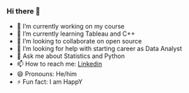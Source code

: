 ### Hi there 👋


- 🔭 I’m currently working on my course
- 🌱 I’m currently learning Tableau and C++
- 👯 I’m looking to collaborate on open source
- 🤔 I’m looking for help with starting career as Data Analyst
- 💬 Ask me about Statistics and Python
- 📫 How to reach me: [Linkedin](https://www.linkedin.com/in/somnath-gherade-186677198/)
- 😄 Pronouns: He/him
- ⚡ Fun fact: I am HappY

